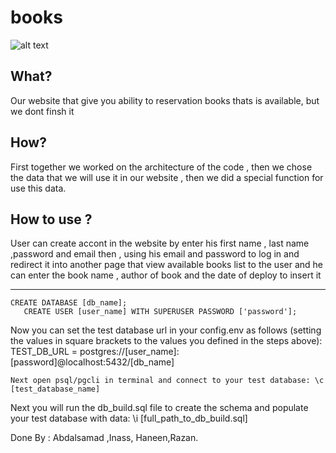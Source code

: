 
# books
![alt text](https://dailygenius.com/wp-content/uploads/2014/06/stack_of_books.jpg)

## What?

Our website that give you ability to reservation books thats is available, but we dont finsh it 


## How?

First together we worked on the architecture of the code , then we chose the data that we will use it in our website , then we did a special function for use this data.

## How to use ?

User can create accont in the website by enter his first name , last name ,password and email  then , using his email and password to log in and redirect it into another page that view available books list to the user and he can enter the book name , author of book and the date of deploy to insert it
  
_____________________________________________________________________
```
CREATE DATABASE [db_name];
   CREATE USER [user_name] WITH SUPERUSER PASSWORD ['password'];
```
Now you can set the test database url in your config.env as follows (setting the values in square brackets to the values you defined in the steps above):
TEST_DB_URL = postgres://[user_name]:[password]@localhost:5432/[db_name]

```
Next open psql/pgcli in terminal and connect to your test database: \c [test_database_name]
```

Next you will run the db_build.sql file to create the schema and populate your test database with data: \i [full_path_to_db_build.sql]






Done By : Abdalsamad ,Inass, Haneen,Razan.
